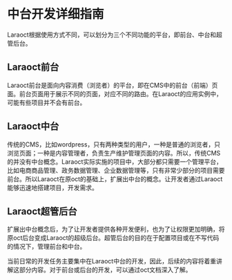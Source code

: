 # 中台开发详细指南

Laraoct根据使用方式不同，可以划分为三个不同功能的平台，即前台、中台和超管后台。

## Laraoct前台

Laraoct前台是面向内容消费（浏览者）的平台，即在CMS中的前台（前端）页面。前台页面用于展示不同的页面，对应不同的路由。在Laraoct的应用实例中，可能有些项目并不会有前台。

## Laraoct中台

传统的CMS，比如wordpress，只有两种类型的用户，一种是普通的浏览者，只浏览页面；一种是内容管理者，负责生产维护管理页面的内容。所以，传统CMS的并没有中台概念。Laraoct实际实施的项目中，大部分都只需要一个管理平台，比如电商商品管理、政务数据管理、企业数据管理等，只有非常少部分的项目需要前台。所以Laraoct在原oct的基础上，扩展出中台的概念。让开发者通过Laraoct能够迅速地搭建项目，开发需求。

## Laraoct超管后台

扩展出中台概念后，为了让开发者提供各种开发便利，也为了让权限更加明确，将原oct后台变成Laraoct的超级后台。超管后台的目的在于配置项目或在不写代码的情况下，管理前台和中台。



当前日常的开发任务主要集中在Laraoct中台的开发，因此，后续的内容将着重讲解这部分内容。对于前台或后台的开发，可以通过oct文档深入了解。